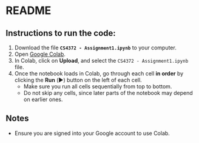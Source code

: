 # README

## Instructions to run the code:

1. Download the file **`CS4372 - Assignment1.ipynb`** to your computer.  
2. Open [Google Colab](https://colab.research.google.com/).  
3. In Colab, click on **Upload**, and select the `CS4372 - Assignment1.ipynb` file.  
4. Once the notebook loads in Colab, go through each cell **in order** by clicking the **Run** (▶️) button on the left of each cell.  
   - Make sure you run all cells sequentially from top to bottom.  
   - Do not skip any cells, since later parts of the notebook may depend on earlier ones.  

## Notes
- Ensure you are signed into your Google account to use Colab.  
